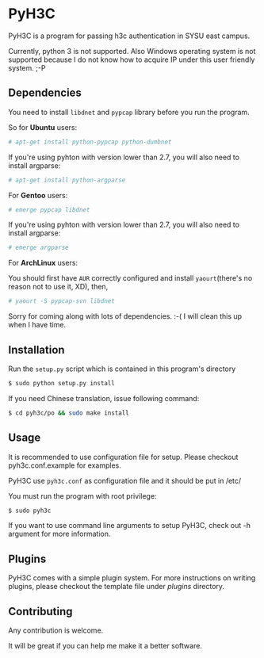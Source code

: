 PyH3C
=====

PyH3C is a program for passing h3c authentication in SYSU east campus.

Currently, python 3 is not supported. Also Windows operating system is not supported because I do not know how to acquire IP under this user friendly system. ;-P

Dependencies
------------

You need to install `libdnet` and `pypcap` library before you run the program.

So for **Ubuntu** users:

```bash
# apt-get install python-pypcap python-dumbnet
```

If you're using pyhton with version lower than 2.7, you will also need to install argparse:

```bash
# apt-get install python-argparse
```

For **Gentoo** users:

```bash
# emerge pypcap libdnet 
```

If you're using pyhton with version lower than 2.7, you will also need to install argparse:

```bash
# emerge argparse
```

For **ArchLinux** users: 

You should first have `AUR` correctly configured and install `yaourt`(there's no reason not to use it, XD), then,

```bash
# yaourt -S pypcap-svn libdnet
```

Sorry for coming along with lots of dependencies. :-( I will clean this up when I have time.


Installation
------------

Run the `setup.py` script which is contained in this program's directory

```bash
$ sudo python setup.py install
```

If you need Chinese translation, issue following command:

```bash
$ cd pyh3c/po && sudo make install
```


Usage
-----

It is recommended to use configuration file for setup. Please checkout pyh3c.conf.example for examples.

PyH3C use `pyh3c.conf` as configuration file and it should be put in /etc/

You must run the program with root privilege:

```bash
$ sudo pyh3c
```

If you want to use command line arguments to setup PyH3C, check out -h argument for more information.


Plugins
-------

PyH3C comes with a simple plugin system. For more instructions on writing plugins, please checkout the template file under *plugins* directory.


Contributing
------------

Any contribution is welcome.

It will be great if you can help me make it a better software.


